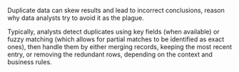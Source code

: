Duplicate data can skew results and lead to incorrect conclusions, reason why data analysts try to avoid it as the plague.

Typically, analysts detect duplicates using key fields (when available) or fuzzy matching (which allows for partial matches to be identified as exact ones), then handle them by either merging records, keeping the most recent entry, or removing the redundant rows, depending on the context and business rules. 